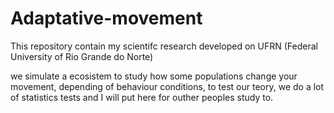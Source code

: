# Adaptative-movement
This repository contain my scientifc research developed on UFRN (Federal University of Rio Grande do Norte)

we simulate a ecosistem to study how some populations change your movement, depending of behaviour conditions, to test our teory, we do a lot of statistics tests and I will put here for outher peoples study to.
